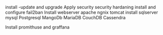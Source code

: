 install 
    -update and upgrade
Apply security 
    security hardaning 
    install and configure fail2ban
Install webserver
    apache
    ngnix
    tomcat
install sqlserver   
    mysql
    Postgresql
    MangoDb
    MariaDB
    CouchDB
    Cassendra 

Install promithuse and graffana 
    